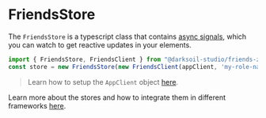 # FriendsStore

The `FriendsStore` is a typescript class that contains [async signals](https://www.npmjs.com/package/async-signals), which you can watch to get reactive updates in your elements.

```js
import { FriendsStore, FriendsClient } from "@darksoil-studio/friends-zome";
const store = new FriendsStore(new FriendsClient(appClient, 'my-role-name'));
```

> Learn how to setup the `AppClient` object [here](https://www.npmjs.com/package/@holochain/client).

Learn more about the stores and how to integrate them in different frameworks [here](https://darksoil.studio/tnesh-stack).
